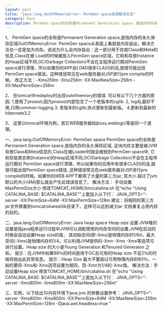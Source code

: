 ```yaml
---
layout: post
title: "java.lang.OutOfMemoryError: PermGen space及其解决方法"
category: Past
description: PermGen space的全称是Permanent Generation space，是指内存的永久保存区域。
---
```


1、
PermGen space的全称是Permanent Generation space,是指内存的永久保存区域OutOfMemoryError: PermGen space从表面上看就是内存益出，解决方法也一定是加大内存。说说为什么会内存益出：这一部分用于存放Class和Meta的信息,Class在被 Load的时候被放入PermGen space区域，它和和存放Instance的Heap区域不同,GC(Garbage Collection)不会在主程序运行期对PermGen space进行清理，所以如果你的APP会LOAD很多CLASS的话,就很可能出现PermGen space错误。这种错误常见在web服务器对JSP进行pre compile的时候。
改正方法：-Xms256m -Xmx256m -XX:MaxNewSize=256m -XX:MaxPermSize=256m

2、
在tomcat中redeploy时出现outofmemory的错误.
可以有以下几个方面的原因:
  1,使用了proxool,因为proxool内部包含了一个老版本的cglib.
  2, log4j,最好不用,只用common-logging
  3, 老版本的cglib,快点更新到最新版。
  4,更新到最新的hibernate3.2

3、
这里以tomcat环境为例，其它WEB服务器如jboss,weblogic等是同一个道理。

一、java.lang.OutOfMemoryError: PermGen space
PermGen space的全称是Permanent Generation space,是指内存的永久保存区域,
这块内存主要是被JVM存放Class和Meta信息的,Class在被Loader时就会被放到PermGen space中,
它和存放类实例(Instance)的Heap区域不同,GC(Garbage Collection)不会在主程序运行期对
PermGen space进行清理，所以如果你的应用中有很多CLASS的话,就很可能出现PermGen space错误,
这种错误常见在web服务器对JSP进行pre compile的时候。如果你的WEB APP下都用了大量的第三方jar, 其大小
超过了jvm默认的大小(4M)那么就会产生此错误信息了。
解决方法： 手动设置MaxPermSize大小
修改TOMCAT_HOME/bin/catalina.sh
在“echo "Using CATALINA_BASE:   $CATALINA_BASE"”上面加入以下行：
JAVA_OPTS="-server -XX:PermSize=64M -XX:MaxPermSize=128m
建议：将相同的第三方jar文件移置到tomcat/shared/lib目录下，这样可以达到减少jar 文档重复占用内存的目的。

二、java.lang.OutOfMemoryError: Java heap space
Heap size 设置
JVM堆的设置是指java程序运行过程中JVM可以调配使用的内存空间的设置.JVM在启动的时候会自动设置Heap size的值，
其初始空间(即-Xms)是物理内存的1/64，最大空间(-Xmx)是物理内存的1/4。可以利用JVM提供的-Xmn -Xms -Xmx等选项可
进行设置。Heap size 的大小是Young Generation 和Tenured Generaion 之和。
提示：在JVM中如果98％的时间是用于GC且可用的Heap size 不足2％的时候将抛出此异常信息。
提示：Heap Size 最大不要超过可用物理内存的80％，一般的要将-Xms和-Xmx选项设置为相同，而-Xmn为1/4的-Xmx值。 
解决方法：手动设置Heap size
修改TOMCAT_HOME/bin/catalina.sh
在“echo "Using CATALINA_BASE:   $CATALINA_BASE"”上面加入以下行：
JAVA_OPTS="-server -Xms800m -Xmx800m   -XX:MaxNewSize=256m"

三、实例，以下给出1G内存环境下java jvm 的参数设置参考：
JAVA_OPTS="-server -Xms800m -Xmx800m  -XX:PermSize=64M -XX:MaxNewSize=256m -XX:MaxPermSize=128m -Djava.awt.headless=true "






































































